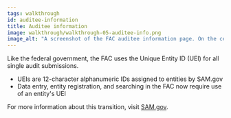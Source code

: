 ```yaml
---
tags: walkthrough
id: auditee-information
title: Auditee information
image: walkthrough/walkthrough-05-auditee-info.png
image_alt: "A screenshot of the FAC auditee information page. On the center left, there are three text input fields. From top to bottom: Entity UEI, Fiscal period start date, and Fiscal period end date."
---
```


Like the federal government, the FAC uses the Unique Entity ID (UEI) for all single audit submissions.
- UEIs are 12-character alphanumeric IDs assigned to entities by SAM.gov
- Data entry, entity registration, and searching in the FAC now require use of an entity's UEI

For more information about this transition, visit [SAM.gov](https://sam.gov/content/home).
